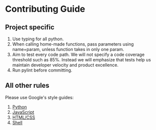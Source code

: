 # Contributing Guide

## Project specific
1. Use typing for all python.
2. When calling home-made functions, pass parameters using name=param, unless function 
takes in only one param.
3. Aim to test every code path. We will not specify a code coverage threshold 
such as 85%. Instead we will emphasize that tests help us maintain developer 
velocity and product excellence.
4. Run pylint before committing.

## All other rules
Please use Google's style guides:
1. [Python](https://google.github.io/styleguide/pyguide.html)
2. [JavaScript](https://google.github.io/styleguide/jsguide.html)
3. [HTML/CSS](https://google.github.io/styleguide/htmlcssguide.html)
4. [Shell](https://google.github.io/styleguide/shellguide.html) 
